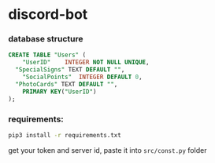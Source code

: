 # discord-bot

### database structure
```SQL
CREATE TABLE "Users" (
	"UserID"	INTEGER NOT NULL UNIQUE,
  "SpecialSigns" TEXT DEFAULT "",
	"SocialPoints"	INTEGER DEFAULT 0,
  "PhotoCards" TEXT DEFAULT "",
	PRIMARY KEY("UserID")
);
```

### requirements:
```bash
pip3 install -r requirements.txt
```
get your token and server id, paste it into `src/const.py` folder
